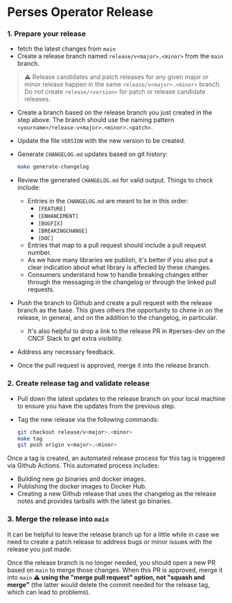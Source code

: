 # Perses Operator Release

### 1. Prepare your release

- fetch the latest changes from `main`
- Create a release branch named `release/v<major>.<minor>` from the `main` branch.
> ⚠️ Release candidates and patch releases for any given major or minor release happen in the same `release/v<major>.<minor>` branch. Do not create `release/<version>` for patch or release candidate releases.
- Create a branch based on the release branch you just created in the step above. The branch should use the naming pattern `<yourname>/release-v<major>.<minor>.<patch>`.
- Update the file `VERSION` with the new version to be created.
- Generate `CHANGELOG.md` updates based on git history:

  ```bash
  make generate-changelog
  ```
- Review the generated `CHANGELOG.md` for valid output. Things to check include:
  - Entries in the `CHANGELOG.md` are meant to be in this order:
    * `[FEATURE]`
    * `[ENHANCEMENT]`
    * `[BUGFIX]`
    * `[BREAKINGCHANGE]`
    * `[DOC]`
  - Entries that map to a pull request should include a pull request number.
  - As we have many libraries we publish, it's better if you also put a clear indication about what library is affected by
    these changes.
  - Consumers understand how to handle breaking changes either through the messaging in the changelog or through the linked pull requests.
- Push the branch to Github and create a pull request with the release branch as the base. This gives others the opportunity to chime in on the release,
  in general, and on the addition to the changelog, in particular.
  - It's also helpful to drop a link to the release PR in #perses-dev on the CNCF Slack to get extra visibility.
- Address any necessary feedback.
- Once the pull request is approved, merge it into the release branch.

### 2. Create release tag and validate release

- Pull down the latest updates to the release branch on your local machine to ensure you have the updates from the previous step.
- Tag the new release via the following commands:

  ```bash
  git checkout release/v<major>.<minor>
  make tag
  git push origin v<major>.<minor>
  ```

Once a tag is created, an automated release process for this tag is triggered via Github Actions. This automated process includes:
- Building new go binaries and docker images.
- Publishing the docker images to Docker Hub.
- Creating a new Github release that uses the changelog as the release notes and provides tarballs with the latest go binaries.

### 3. Merge the release into `main`

It can be helpful to leave the release branch up for a little while in case we need to create a patch release to address bugs or minor issues with the release you just made.

Once the release branch is no longer needed, you should open a new PR based on `main` to merge those changes. When this PR is approved, merge it into `main` :warning: **using the "merge pull request" option, not "squash and merge"** (the latter would delete the commit needed for the release tag, which can lead to problems).
